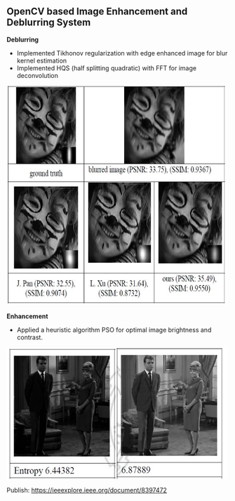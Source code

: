 <h2>OpenCV based Image Enhancement and Deblurring System</h2>

<b>Deblurring</b>
-	Implemented Tikhonov regularization with edge enhanced image for blur kernel estimation
-	Implemented HQS (half splitting quadratic) with FFT for image deconvolution


<img src="https://github.com/dryadd44651/Enhancement-and-Deblurring/blob/master/deblur.JPG?raw=true" alt="Smiley face" height=500em >

<b>Enhancement</b>
-	Applied a heuristic algorithm PSO for optimal image brightness and contrast.

<img src="https://github.com/dryadd44651/Enhancement-and-Deblurring/blob/master/enhance.jpg?raw=true" alt="Smiley face" height=300rem >

Publish: https://ieeexplore.ieee.org/document/8397472
